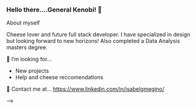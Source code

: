 ### Hello there....General Kenobi! 👋

About myself

Cheese lover and future full stack developer. I have specialized in design but looking forward to new horizons! Also completed a Data Analysis masters degree.

🤔 I’m looking for...
- New projects
- Help and cheese reccomendations

💬 Contact me at...
https://www.linkedin.com/in/isabelgmegino/


-->

